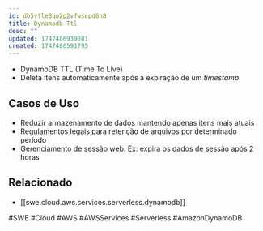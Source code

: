```yaml
---
id: db5ytle8qo2p2vfwsepd8n8
title: Dynamodb Ttl
desc: ""
updated: 1747486939081
created: 1747486591795
---
```


- DynamoDB TTL (Time To Live)
- Deleta itens automaticamente após a expiração de um _timestamp_

## Casos de Uso

- Reduzir armazenamento de dados mantendo apenas itens mais atuais
- Regulamentos legais para retenção de arquivos por determinado período
- Gerenciamento de sessão web. Ex: expira os dados de sessão após 2 horas

## Relacionado

- [[swe.cloud.aws.services.serverless.dynamodb]]

#SWE #Cloud #AWS #AWSServices #Serverless #AmazonDynamoDB
